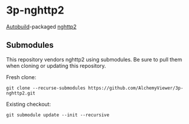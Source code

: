 # 3p-nghttp2

[Autobuild][]-packaged [nghttp2][]

## Submodules

This repository vendors nghttp2 using submodules. Be sure to pull them when cloning or updating this repository.

Fresh clone:
```
git clone --recurse-submodules https://github.com/AlchemyViewer/3p-nghttp2.git
```

Existing checkout:
```
git submodule update --init --recursive
```

[Autobuild]: https://wiki.secondlife.com/wiki/Autobuild 
[nghttp2]: https://github.com/nghttp2/nghttp2 
